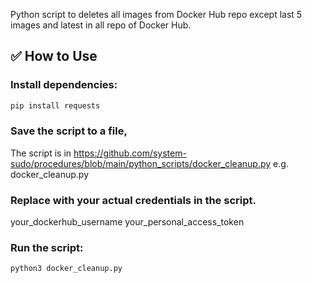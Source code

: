 Python script to deletes all images from Docker Hub repo except last 5 images and latest in all repo of Docker Hub.

## ✅ How to Use

### Install dependencies:
```sh
pip install requests
```

### Save the script to a file,
The script is in
https://github.com/system-sudo/procedures/blob/main/python_scripts/docker_cleanup.py
e.g. docker_cleanup.py

### Replace with your actual credentials in the script.
your_dockerhub_username
your_personal_access_token

### Run the script:
```sh
python3 docker_cleanup.py
```
